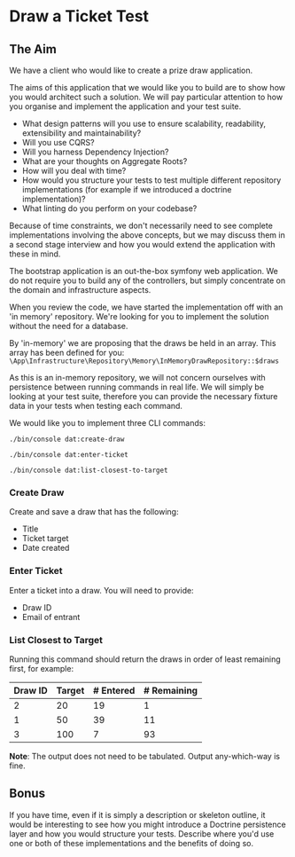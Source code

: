 # Draw a Ticket Test
## The Aim
We have a client who would like to create a prize draw application. 

The aims of this application that we would like you to build are to show
how you would architect such a solution. We will pay particular attention to how you 
organise and implement the application and your test suite. 

* What design patterns will you use to ensure scalability, readability, extensibility and maintainability?
* Will you use CQRS?
* Will you harness Dependency Injection?
* What are your thoughts on Aggregate Roots?
* How will you deal with time?
* How would you structure your tests to test multiple different repository implementations (for example if we introduced
  a doctrine implementation)?
* What linting do you perform on your codebase?

Because of time constraints, we don't necessarily need to see complete implementations involving the above concepts, 
but we may discuss them in a second stage interview and how you would extend the application with these in mind.

The bootstrap application is an out-the-box symfony web application. We do not require you 
to build any of the controllers, but simply concentrate on the domain and infrastructure
aspects.

When you review the code, we have started the implementation off with an 'in memory' repository. We're
looking for you to implement the solution without the need for a database. 

By 'in-memory' we are proposing that the draws be held in an array. This array has been defined for you:
`\App\Infrastructure\Repository\Memory\InMemoryDrawRepository::$draws`

As this is an in-memory repository, we will not concern ourselves with persistence between running commands in real life. 
We will simply be looking at your test suite, therefore you can provide the necessary fixture data in your tests
when testing each command.

We would like you to implement three CLI commands:

`./bin/console dat:create-draw`

`./bin/console dat:enter-ticket`

`./bin/console dat:list-closest-to-target`

### Create Draw
Create and save a draw that has the following:
* Title
* Ticket target
* Date created

### Enter Ticket
Enter a ticket into a draw. You will need to provide:
* Draw ID
* Email of entrant

### List Closest to Target
Running this command should return the draws in order of least remaining first,
for example:

| Draw ID | Target | # Entered | # Remaining |
|---------|--------|-----------|-------------|
| 2       | 20     | 19        |  1          |
| 1       | 50     | 39        | 11          |
| 3       | 100    | 7         | 93          |

**Note**: The output does not need to be tabulated. Output any-which-way is fine.

## Bonus
If you have time, even if it is simply a description or skeleton outline, it 
would be interesting to see how you might introduce a Doctrine persistence 
layer and how you would structure your tests. Describe where you'd use one 
or both of these implementations and the benefits of doing so.

